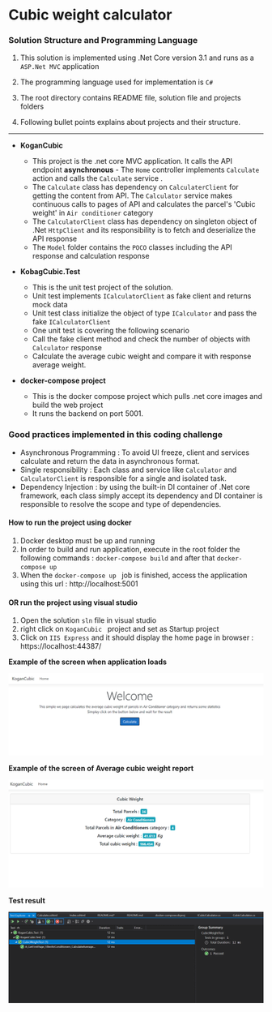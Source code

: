 ﻿# Cubic weight calculator


### Solution Structure and Programming Language 
1. This solution is implemented using .Net Core version 3.1 and runs as a `ASP.Net MVC` application 
2. The programming language used for implementation is `C#`

3.  The root directory contains README file, solution file and projects folders  

4. Following bullet points explains about projects and their structure.
--- 
 - <b> KoganCubic</b>
    - This project is the .net core MVC application. It calls the API endpoint <b>asynchronous</b>   - The `Home` controller implements  `Calculate` action and calls the `Calculate` service . 
    - The `Calculate` class has dependency on `CalculaterClient` for getting the content from API. The `Calculator` service makes continuous calls to pages of API and calculates the parcel's 'Cubic weight' in `Air conditioner` category
    - The `CalculatorClient` class has dependency on singleton object of .Net `HttpClient` and its responsibility is to fetch and deserialize the  API response 
    - The `Model` folder contains the `POCO` classes including the API response and calculation response
- <b>KobagCubic.Test </b>
  - This is the unit test project of the solution. 
  - Unit test implements `ICalculatorClient` as fake client and returns mock data
  - Unit test class initialize the object of type `ICalculator` and pass the fake `ICalculatorClient`
  - One unit test is covering the following  scenario
  - Call the fake client method and check the number of objects with `Calculator` response 
  - Calculate the average cubic weight and compare it with response average weight.
  
- <b>docker-compose project </b>
  - This is the docker compose project which pulls .net core images and build the web project 
  - It runs the backend on port 5001.
  
### Good practices implemented in this coding challenge
- Asynchronous Programming : To avoid UI freeze, client and services calculate and return the data in asynchronous format.
- Single responsibility : Each class and service like `Calculator` and `CalculatorClient` is responsible for a single and isolated task.
- Dependency Injection : by using the built-in DI container of .Net core framework, each class simply accept its dependency and DI container is responsible to resolve the scope and type of dependencies. 


#### How to run the project using docker 

1. Docker desktop must be up and running
2. In order to build and run application, execute in the root folder the following commands : `docker-compose build` and after that `docker-compose up` 
3. When the `docker-compose up ` job is finished, access the application using this url : http://localhost:5001

#### OR  run the project using visual studio
1. Open the solution `sln` file in visual studio
2. right click on `KoganCubic ` project and set as Startup project
3. Click on `IIS Express` and it should display the home page in browser : https://localhost:44387/

<b>Example of the screen when application loads</b>

![File](./Images/file.PNG)

<b>Example of the screen of Average cubic weight report</b>

![File2](./Images/file2.PNG)

<b> Test result </b>

![File3](./Images/file3.PNG)
